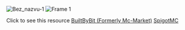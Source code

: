 ![Bez_nazvu-1](https://user-images.githubusercontent.com/65062119/198561453-682589ff-152b-4761-af1d-ddb082f60e7f.png)
![Frame 1](https://user-images.githubusercontent.com/65062119/198561491-1adde69b-865c-47aa-8038-18ec9d9cf4f7.png)

Click to see this resource
[BuiltByBit (Formerly Mc-Market)](https://builtbybit.com/resources/epicchatpro-chat-management-plugin.25086/)
[SpigotMC](https://www.spigotmc.org/resources/%E2%9C%A8-epicchatpro-chat-management-plugin.105502/)
